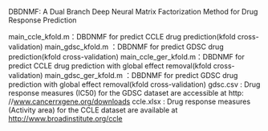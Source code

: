 DBDNMF: A Dual Branch Deep Neural Matrix Factorization Method for Drug Response Prediction

main_ccle_kfold.m：DBDNMF for predict CCLE drug prediction(kfold cross-validation) 
main_gdsc_kfold.m ：DBDNMF for predict GDSC drug prediction(kfold cross-validation) 
main_ccle_ger_kfold.m：DBDNMF for predict CCLE drug prediction with global effect removal(kfold cross-validation) 
main_gdsc_ger_kfold.m ：DBDNMF for predict GDSC drug prediction with global effect removal(kfold cross-validation)
gdsc.csv : Drug response measures (IC50) for the GDSC dataset are accessible at http: //www.cancerrxgene.org/downloads
ccle.xlsx : Drug response measures (Activity area) for the CCLE dataset are available at http://www.broadinstitute.org/ccle
